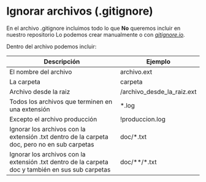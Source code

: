 # Ignorar archivos (.gitignore)

En el archivo .gitignore incluimos todo lo que **No** queremos incluir en nuestro repositorio
Lo podemos crear manualmente o con [_gitignore.io_](https://www.gitignore.io/).

Dentro del archivo podemos incluir:

| Descripción                                                                                       | Ejemplo                    |
| ------------------------------------------------------------------------------------------------- | -------------------------- |
| El nombre del archivo                                                                             | archivo.ext                |
| La carpeta                                                                                        | carpeta                    |
| Archivo desde la raiz                                                                             | /archivo_desde_la_raiz.ext |
| Todos los archivos que terminen en una extensión                                                  | \*.log                     |
| Excepto el archivo producción                                                                     | !produccion.log            |
| Ignorar los archivos con la extensión .txt dentro de la carpeta doc, pero no en sub carpetas      | doc/*.txt                  |
| Ignorar los archivos con la extensión .txt dentro de la carpeta doc y también en sus sub carpetas | doc/*\*\/\*.txt            |
